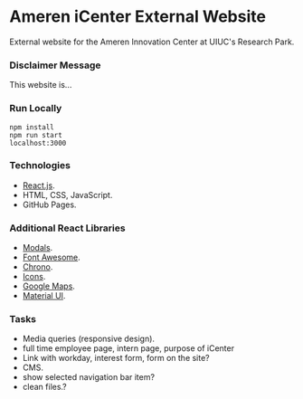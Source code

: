 # Ameren iCenter External Website

External website for the Ameren Innovation Center at UIUC's Research Park.

### Disclaimer Message

This website is...

### Run Locally

```
npm install
npm run start
localhost:3000
```

### Technologies

- [React.js](https://reactjs.org/).
- HTML, CSS, JavaScript.
- GitHub Pages.

### Additional React Libraries

- [Modals](https://www.npmjs.com/package/react-modal).
- [Font Awesome](https://fontawesome.com/v5/docs/web/use-with/react).
- [Chrono](https://github.com/prabhuignoto/react-chrono#scrollable).
- [Icons](https://react-icons.github.io/react-icons).
- [Google Maps](https://www.npmjs.com/package/@googlemaps/react-wrapper).
- [Material UI](https://mui.com/).

### Tasks

- Media queries (responsive design).
- full time employee page, intern page, purpose of iCenter
- Link with workday, interest form, form on the site?
- CMS.
- show selected navigation bar item?
- clean files.?
